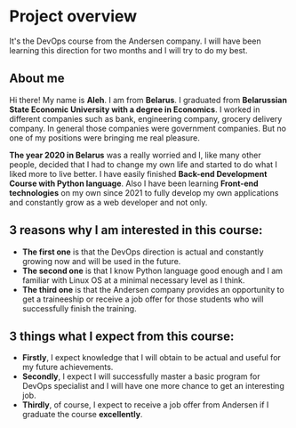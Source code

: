 # Project overview
It's the DevOps course from the Andersen company. I will have been learning this direction for two months and I will try to do my best.

## About me
Hi there! My name is **Aleh**. I am from **Belarus**. I graduated from **Belarussian State Economic University with a degree in Economics**. I worked in different companies such as bank, engineering company, grocery delivery company. In general those companies were government companies. But no one of my positions were bringing me real pleasure.  

**The year 2020 in Belarus** was a really worried and I, like many other people, decided that I had to change my own life and started to do what I liked more to live better. I have easily finished **Back-end Development Course with Python language**. Also I have been learning **Front-end technologies** on my own since 2021 to fully develop my own applications and constantly grow as a web developer and not only.

## 3 reasons why I am interested in this course:
* **The first one** is that the DevOps direction is actual and constantly growing now and will be used in the future. 
* **The second one** is that I know Python language good enough and I am familiar with Linux OS at a minimal necessary level as I think.
* **The third one** is that the Andersen company provides an opportunity to get a traineeship or receive a job offer for those students who will successfully finish the training.

## 3 things what I expect from this course:
* **Firstly**, I expect knowledge that I will obtain to be actual and useful for my future achievements. 
* **Secondly**, I expect I will successfully master a basic program for DevOps specialist and I will have one more chance to get an interesting job.
* **Thirdly**, of course, I expect to receive a job offer from Andersen if I graduate the course **excellently**.
